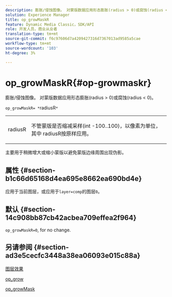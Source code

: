 ```yaml
---
description: 膨胀/侵蚀图像。 对蒙版数据应用形态膨胀(radius > 0)或腐蚀(radius < 0)。
solution: Experience Manager
title: op_growMaskR
feature: Dynamic Media Classic，SDK/API
role: 开发人员，商业从业者
translation-type: tm+mt
source-git-commit: f6c97606d7a4209427316d7367013ad9585a5cae
workflow-type: tm+mt
source-wordcount: '103'
ht-degree: 3%

---
```



# op_growMaskR{#op-growmaskr}

膨胀/侵蚀图像。 对蒙版数据应用形态膨胀(radius > 0)或腐蚀(radius &lt; 0)。

`op_growMaskR= *`radiusR`*`

<table id="simpletable_3BAA4523D29E447FA7A4C9009B3E8344"> 
 <tr class="strow"> 
  <td class="stentry"> <p><span class="codeph"><span class="varname"> radiusR</span></span> </p> </td> 
  <td class="stentry"> <p>不管蒙版是否缩减采样(int -100..100)，以像素为单位，其中<span class="codeph"><span class="varname"> radiusR</span></span>按原样应用。 </p></td> 
 </tr> 
</table>

主要用于稍微增大或缩小蒙版以避免蒙版边缘周围出现伪影。

## 属性 {#section-b1c66d65168d4ea695e8662ea690bd4e}

应用于当前图层，或应用于`layer=comp`的图层`0`。

## 默认 {#section-14c908bb87cb42acbea709effea2f964}

`op_growMaskR=0`, for no change.

## 另请参阅 {#section-ad3e5cecfc3448a38ea06093e015c88a}

[图层效果](../../../../../is-api/http-ref/image-serving-api-ref/c-http-protocol-reference/c-syntax-and-features/r-layer-effects.md#reference-82a6b5311b3d4471ad2799adb3b2201c)

[op_grow](../../../../../is-api/http-ref/image-serving-api-ref/c-http-protocol-reference/c-command-reference/r-op-grow.md#reference-f95f3291c78c42b9a34b1b7e177e739a)

[op_growMask](../../../../../is-api/http-ref/image-serving-api-ref/c-http-protocol-reference/c-command-reference/r-op-growmask.md#reference-f0f9000af3ae43aba73d3ac1826710a1)
